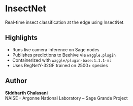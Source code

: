 # InsectNet
Real-time insect classification at the edge using InsectNet.

## Highlights
- Runs live camera inference on Sage nodes
- Publishes predictions to Beehive via `waggle.plugin`
- Containerized with `waggle/plugin-base:1.1.1-ml`
- Uses RegNetY-32GF trained on 2500+ species

## Author
**Siddharth Chalasani**  
NAISE - Argonne National Laboratory – Sage Grande Project


